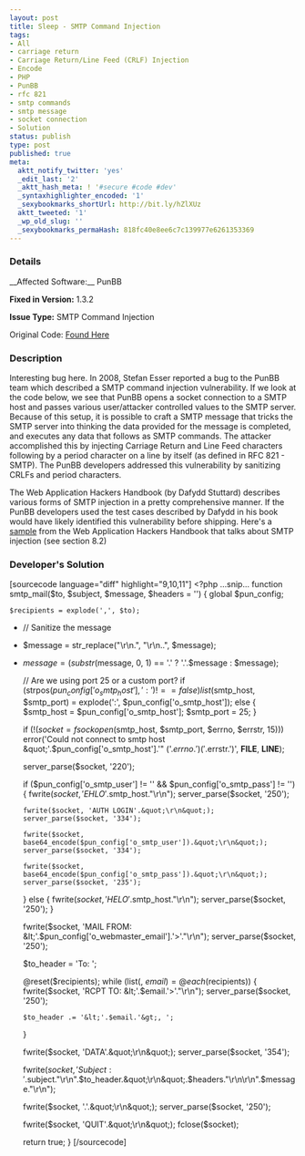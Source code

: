 ```yaml
---
layout: post
title: Sleep - SMTP Command Injection
tags:
- All
- carriage return
- Carriage Return/Line Feed (CRLF) Injection
- Encode
- PHP
- PunBB
- rfc 821
- smtp commands
- smtp message
- socket connection
- Solution
status: publish
type: post
published: true
meta:
  aktt_notify_twitter: 'yes'
  _edit_last: '2'
  _aktt_hash_meta: ! '#secure #code #dev'
  _syntaxhighlighter_encoded: '1'
  _sexybookmarks_shortUrl: http://bit.ly/hZlXUz
  aktt_tweeted: '1'
  _wp_old_slug: ''
  _sexybookmarks_permaHash: 818fc40e8ee6c7c139977e6261353369
---
```

<h3>Details</h3>
__Affected Software:__ PunBB

__Fixed in Version:__  1.3.2

__Issue Type:__ SMTP Command Injection

Original Code: <a title="Sleep" href="https://spotthevuln.com/2011/01/sleep/" target="_blank">Found    Here</a>
<h3>Description</h3>
Interesting bug here. In 2008, Stefan Esser reported a bug to the PunBB team which described a SMTP command injection vulnerability. If we look at the code below, we see that PunBB opens a socket connection to a SMTP host and passes various user/attacker controlled values to the SMTP server. Because of this setup, it is possible to craft a SMTP message that tricks the SMTP server into thinking the data provided for the message is completed, and executes any data that follows as SMTP commands. The attacker accomplished this by injecting Carriage Return and Line Feed characters following by a period character on a line by itself (as defined in RFC 821 - SMTP). The PunBB developers addressed this vulnerability by sanitizing CRLFs and period characters.

The Web Application Hackers Handbook (by Dafydd Stuttard) describes various forms of SMTP injection in a pretty comprehensive manner. If the PunBB developers used the test cases described by Dafydd in his book would have likely identified this vulnerability before shipping. Here's a <a href="http://my.safaribooksonline.com/book/networking/security/9780470170779/a-web-application-hacker-s-methodology/stuttard0779c20-sec1-0010">sample</a> from the Web Application Hackers Handbook that talks about SMTP injection (see section 8.2)


<h3>Developer's Solution</h3>
[sourcecode language="diff" highlight="9,10,11"]
&lt;?php
...snip...
function smtp_mail($to, $subject, $message, $headers = '')
{
	global $pun_config;

	$recipients = explode(',', $to);

+	// Sanitize the message
+	$message = str_replace(&quot;\r\n.&quot;, &quot;\r\n..&quot;, $message);
+	$message = (substr($message, 0, 1) == '.' ? '.'.$message : $message);

	// Are we using port 25 or a custom port?
	if (strpos($pun_config['o_smtp_host'], ':') !== false)
		list($smtp_host, $smtp_port) = explode(':', $pun_config['o_smtp_host']);
	else
	{
		$smtp_host = $pun_config['o_smtp_host'];
		$smtp_port = 25;
	}

	if (!($socket = fsockopen($smtp_host, $smtp_port, $errno, $errstr, 15)))
		error('Could not connect to smtp host &quot;'.$pun_config['o_smtp_host'].'&quot; ('.$errno.') ('.$errstr.')', __FILE__, __LINE__);

	server_parse($socket, '220');

	if ($pun_config['o_smtp_user'] != '' &amp;&amp; $pun_config['o_smtp_pass'] != '')
	{
		fwrite($socket, 'EHLO '.$smtp_host.&quot;\r\n&quot;);
		server_parse($socket, '250');

		fwrite($socket, 'AUTH LOGIN'.&quot;\r\n&quot;);
		server_parse($socket, '334');

		fwrite($socket, base64_encode($pun_config['o_smtp_user']).&quot;\r\n&quot;);
		server_parse($socket, '334');

		fwrite($socket, base64_encode($pun_config['o_smtp_pass']).&quot;\r\n&quot;);
		server_parse($socket, '235');
	}
	else
	{
		fwrite($socket, 'HELO '.$smtp_host.&quot;\r\n&quot;);
		server_parse($socket, '250');
	}

	fwrite($socket, 'MAIL FROM: &lt;'.$pun_config['o_webmaster_email'].'&gt;'.&quot;\r\n&quot;);
	server_parse($socket, '250');

	$to_header = 'To: ';

	@reset($recipients);
	while (list(, $email) = @each($recipients))
	{
		fwrite($socket, 'RCPT TO: &lt;'.$email.'&gt;'.&quot;\r\n&quot;);
		server_parse($socket, '250');

		$to_header .= '&lt;'.$email.'&gt;, ';
	}

	fwrite($socket, 'DATA'.&quot;\r\n&quot;);
	server_parse($socket, '354');

	fwrite($socket, 'Subject: '.$subject.&quot;\r\n&quot;.$to_header.&quot;\r\n&quot;.$headers.&quot;\r\n\r\n&quot;.$message.&quot;\r\n&quot;);

	fwrite($socket, '.'.&quot;\r\n&quot;);
	server_parse($socket, '250');

	fwrite($socket, 'QUIT'.&quot;\r\n&quot;);
	fclose($socket);

	return true;
}
[/sourcecode]
